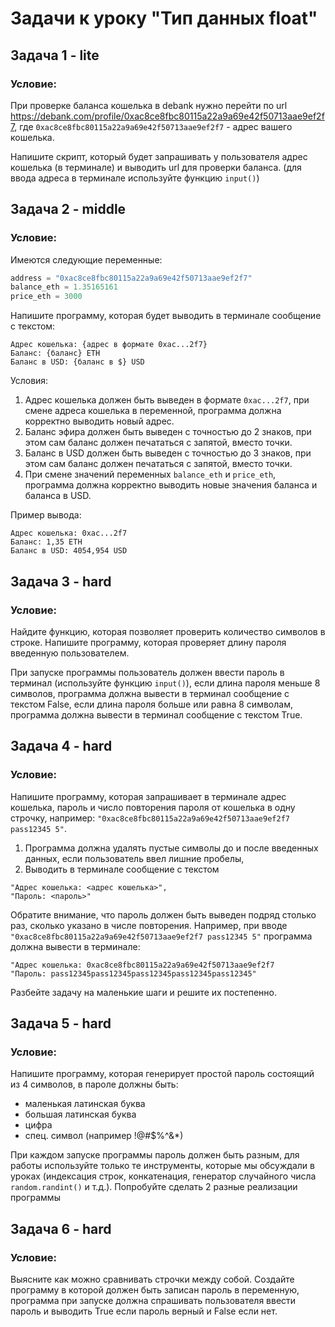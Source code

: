 # Задачи к уроку "Тип данных float"
## Задача 1 - lite
### Условие:
При проверке баланса кошелька в debank нужно перейти по url
https://debank.com/profile/0xac8ce8fbc80115a22a9a69e42f50713aae9ef2f7,
где `0xac8ce8fbc80115a22a9a69e42f50713aae9ef2f7` - адрес вашего кошелька.

Напишите скрипт, который будет запрашивать у пользователя адрес кошелька (в терминале) и выводить url для проверки баланса.
(для ввода адреса в терминале используйте функцию `input()`)

## Задача 2 - middle
### Условие:
Имеются следующие переменные:
```python
address = "0xac8ce8fbc80115a22a9a69e42f50713aae9ef2f7"
balance_eth = 1.35165161
price_eth = 3000
```
Напишите программу, которая будет выводить в терминале сообщение с текстом:
```text
Адрес кошелька: {адрес в формате 0xac...2f7}
Баланс: {баланс} ETH
Баланс в USD: {баланс в $} USD
```
Условия:
1. Адрес кошелька должен быть выведен в формате `0xac...2f7`, при смене адреса кошелька в переменной, программа должна корректно выводить новый адрес.
2. Баланс эфира должен быть выведен с точностью до 2 знаков, при этом сам баланс должен печататься с запятой, вместо точки.
3. Баланс в USD должен быть выведен с точностью до 3 знаков, при этом сам баланс должен печататься с запятой, вместо точки.
4. При смене значений переменных `balance_eth` и `price_eth`, программа должна корректно выводить новые значения баланса и баланса в USD.

Пример вывода:
```text
Адрес кошелька: 0xac...2f7
Баланс: 1,35 ETH
Баланс в USD: 4054,954 USD
```


## Задача 3 - hard
### Условие:
Найдите функцию, которая позволяет проверить количество символов в строке.
Напишите программу, которая проверяет длину пароля введенную пользователем.

При запуске программы пользователь должен ввести пароль в терминал (используйте функцию `input()`),
если длина пароля меньше 8 символов, программа должна вывести в терминал
сообщение с текстом False, если длина пароля больше или равна 8 символам,
программа должна вывести в терминал сообщение с текстом True.

## Задача 4 - hard
### Условие:
Напишите программу, которая запрашивает в терминале
адрес кошелька, пароль и число повторения пароля от кошелька в одну строчку, например: `"0xac8ce8fbc80115a22a9a69e42f50713aae9ef2f7 pass12345 5"`.

1. Программа должна удалять пустые символы до и после введенных данных, если пользователь ввел лишние пробелы,
2. Выводить в терминале сообщение с текстом 
```text
"Адрес кошелька: <адрес кошелька>",
"Пароль: <пароль>"
```
Обратите внимание, что пароль должен быть выведен подряд столько раз, сколько указано в числе повторения.
Например, при вводе `"0xac8ce8fbc80115a22a9a69e42f50713aae9ef2f7 pass12345 5"` программа должна вывести в терминале:
```text
"Адрес кошелька: 0xac8ce8fbc80115a22a9a69e42f50713aae9ef2f7
"Пароль: pass12345pass12345pass12345pass12345pass12345"
```
Разбейте задачу на маленькие шаги и решите их постепенно.


## Задача 5 - hard
### Условие:
Напишите программу, которая генерирует простой пароль состоящий из 4 символов,
в пароле должны быть:
- маленькая латинская буква
- большая латинская буква
- цифра
- спец. символ (например !@#$%^&*)

При каждом запуске программы пароль должен быть разным, 
для работы используйте только те инструменты,
которые мы обсуждали в уроках (индексация строк, конкатенация, 
генератор случайного числа `random.randint()` и т.д.).
Попробуйте сделать 2 разные реализации программы

## Задача 6 - hard
### Условие:
Выясните как можно сравнивать строчки между собой.
Создайте программу в которой должен быть записан пароль в переменную,
программа при запуске должна спрашивать пользователя ввести пароль и 
выводить True если пароль верный и False если нет.






